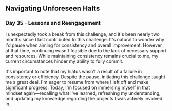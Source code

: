 ## Navigating Unforeseen Halts

### Day 35 - Lessons and Reengagement

I unexpectedly took a break from this challenge, and it's been nearly two months since I last contributed to this challenge. It's natural to wonder why I'd pause when aiming for consistency and overall improvement. However, at that time, continuing wasn't feasible due to the lack of necessary support and resources. While maintaining consistency remains crucial to me, my current circumstances hinder my ability to fully commit. 

It's important to note that my hiatus wasn't a result of a failure in consistency or efficiency. Despite the pause, initiating this challenge taught me a great deal. I'm eager to resume from where I left off and make significant progress. Today, I'm focused on immersing myself in that mindset again—recalling what I've learned, refreshing my understanding, and updating my knowledge regarding the projects I was actively involved in.